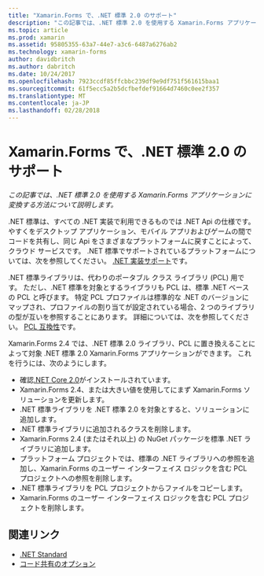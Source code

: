 ```yaml
---
title: "Xamarin.Forms で、.NET 標準 2.0 のサポート"
description: "この記事では、.NET 標準 2.0 を使用する Xamarin.Forms アプリケーションに変換する方法について説明します。"
ms.topic: article
ms.prod: xamarin
ms.assetid: 95805355-63a7-44e7-a3c6-6487a6276ab2
ms.technology: xamarin-forms
author: davidbritch
ms.author: dabritch
ms.date: 10/24/2017
ms.openlocfilehash: 7923ccdf85ffcbbc239df9e9df751f561615baa1
ms.sourcegitcommit: 61f5ecc5a2b5dcfbefdef91664d7460c0ee2f357
ms.translationtype: MT
ms.contentlocale: ja-JP
ms.lasthandoff: 02/28/2018
---
```

# <a name="net-standard-20-support-in-xamarinforms"></a>Xamarin.Forms で、.NET 標準 2.0 のサポート

_この記事では、.NET 標準 2.0 を使用する Xamarin.Forms アプリケーションに変換する方法について説明します。_

.NET 標準は、すべての .NET 実装で利用できるものでは .NET Api の仕様です。 やすくをデスクトップ アプリケーション、モバイル アプリおよびゲームの間でコードを共有し、同じ Api をさまざまなプラットフォームに戻すことによって、クラウド サービスです。 .NET 標準でサポートされているプラットフォームについては、次を参照してください。 [.NET 実装サポート](/dotnet/standard/net-standard#net-implementation-support/)です。

.NET 標準ライブラリは、代わりのポータブル クラス ライブラリ (PCL) 用です。 ただし、.NET 標準を対象とするライブラリも PCL は、標準 .NET ベースの PCL と呼びます。 特定 PCL プロファイルは標準的な .NET のバージョンにマップされ、プロファイルの割り当てが設定されている場合、2 つのライブラリの型が互いを参照することにあります。 詳細については、次を参照してください。 [PCL 互換性](/dotnet/standard/net-standard#pcl-compatibility)です。

Xamarin.Forms 2.4 では、.NET 標準 2.0 ライブラリ、PCL に置き換えることによって対象 .NET 標準 2.0 Xamarin.Forms アプリケーションができます。 これを行うには、次のようにします。

- 確認[.NET Core 2.0](https://www.microsoft.com/net/download/core)がインストールされています。
- Xamarin.Forms 2.4、または大きい値を使用してにまず Xamarin.Forms ソリューションを更新します。
- .NET 標準ライブラリを .NET 標準 2.0 を対象とすると、ソリューションに追加します。
- .NET 標準ライブラリに追加されるクラスを削除します。
- Xamarin.Forms 2.4 (またはそれ以上) の NuGet パッケージを標準 .NET ライブラリに追加します。
- プラットフォーム プロジェクトでは、標準の .NET ライブラリへの参照を追加し、Xamarin.Forms のユーザー インターフェイス ロジックを含む PCL プロジェクトへの参照を削除します。
- .NET 標準ライブラリを PCL プロジェクトからファイルをコピーします。
- Xamarin.Forms のユーザー インターフェイス ロジックを含む PCL プロジェクトを削除します。


## <a name="related-links"></a>関連リンク

- [.NET Standard](~/cross-platform/app-fundamentals/net-standard.md)
- [コード共有のオプション](~/cross-platform/app-fundamentals/code-sharing.md)
